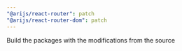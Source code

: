 ```yaml
---
"@arijs/react-router": patch
"@arijs/react-router-dom": patch
---
```


Build the packages with the modifications from the source
